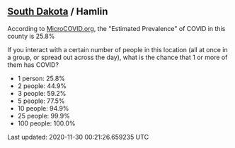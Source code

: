 
## [South Dakota](/united-states/south-dakota) / Hamlin

According to [MicroCOVID.org](http://microcovid.org),
the "Estimated Prevalence" of COVID in this county is 25.8%

If you interact with a certain number of people in this location
(all at once in a group, or spread out across the day), what is the chance that
1 or more of them has COVID?

- 1 person: 25.8%
- 2 people: 44.9%
- 3 people: 59.2%
- 5 people: 77.5%
- 10 people: 94.9%
- 25 people: 99.9%
- 100 people: 100.0%

Last updated: 2020-11-30 00:21:26.659235 UTC
